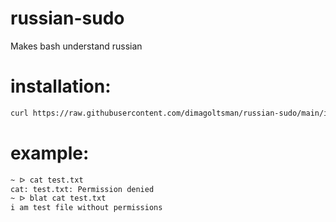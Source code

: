 # russian-sudo
Makes bash understand russian

# installation:

```bash
curl https://raw.githubusercontent.com/dimagoltsman/russian-sudo/main/install | bash
```

# example:
```bash
~ ᐅ cat test.txt 
cat: test.txt: Permission denied
~ ᐅ blat cat test.txt 
i am test file without permissions

```
